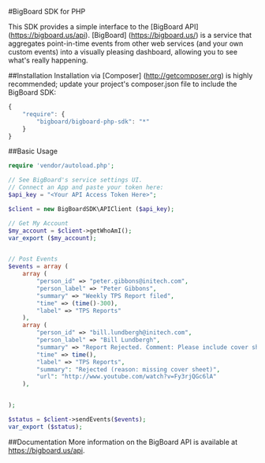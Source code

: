 #BigBoard SDK for PHP

This SDK provides a simple interface to the [BigBoard API] (https://bigboard.us/api). [BigBoard] (https://bigboard.us/) is a service that aggregates point-in-time events from other web services (and your own custom events) into a visually pleasing dashboard, allowing you to see what's really happening.


##Installation
Installation via [Composer] (http://getcomposer.org) is highly recommended; update your project's composer.json file to include the BigBoard SDK:
```javascript
{
    "require": {
        "bigboard/bigboard-php-sdk": "*"
    }
}
```

##Basic Usage
```php
require 'vendor/autoload.php';

// See BigBoard's service settings UI. 
// Connect an App and paste your token here:
$api_key = "<Your API Access Token Here>";

$client = new BigBoardSDK\APIClient ($api_key);

// Get My Account
$my_account = $client->getWhoAmI();
var_export ($my_account);


// Post Events
$events = array (
	array (
	    "person_id" => "peter.gibbons@initech.com",
	    "person_label" => "Peter Gibbons",
	    "summary" => "Weekly TPS Report filed",
	    "time" => (time()-300), 
	    "label" => "TPS Reports"
	),
	array (
	    "person_id" => "bill.lundbergh@initech.com",
	    "person_label" => "Bill Lundbergh",
	    "summary" => "Report Rejected. Comment: Please include cover sheet. Mmmmkay?",
	    "time" => time(),
	    "label" => "TPS Reports",
	    "summary": "Rejected (reason: missing cover sheet)",
        "url": "http://www.youtube.com/watch?v=Fy3rjQGc6lA"
	),


);

$status = $client->sendEvents($events);
var_export ($status);
```

##Documentation
More information on the BigBoard API is available at https://bigboard.us/api.


 
